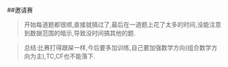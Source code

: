 ##邀请赛
>开始每道题都很顺,直接就搞过了,最后在一道题上花了太多的时间,没能注意到数据范围的暗示,导致没时间搞其他的题.

>总结:比赛打得跟屎一样,今后要多加训练,自己要加强数学方向(组合数学方向为主),TC,CF也不能落下.
